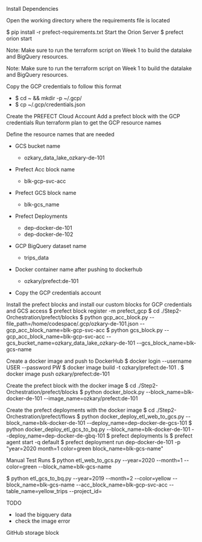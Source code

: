 Install Dependencies

Open the working directory where the requirements file is located

$ pip install -r prefect-requirements.txt
Start the Orion Server
$ prefect orion start

Note: Make sure to run the terraform script on Week 1 to build the datalake and BigQuery resources.

Note: Make sure to run the terraform script on Week 1 to build the datalake and BigQuery resources.

Copy the GCP credentials to follow this format
- $ cd ~ && mkdir -p ~/.gcp/
- $ cp <path to JSON file> ~/.gcp/credentials.json


Create the PREFECT Cloud Account
Add a prefect block with the GCP credentials
Run terraform plan to get the GCP resource names

Define the resource names that are needed
- GCS bucket name
    - ozkary_data_lake_ozkary-de-101
- Prefect Acc block name
    - blk-gcp-svc-acc
- Prefect GCS block name
    - blk-gcs_name
- Prefect Deployments
    - dep-docker-de-101
    - dep-docker-de-102

- GCP BigQuery dataset name
    - trips_data
- Docker container name after pushing to dockerhub
    - ozkary/prefect:de-101

- Copy the GCP credentials account

Install the prefect blocks and install our custom blocks for GCP credentials and GCS access
$ prefect block register -m prefect_gcp
$ cd ./Step2-Orchestration/prefect/blocks
$ python gcp_acc_block.py --file_path=/home/codespace/.gcp/ozkary-de-101.json --gcp_acc_block_name=blk-gcp-svc-acc
$ python gcs_block.py --gcp_acc_block_name=blk-gcp-svc-acc --gcs_bucket_name=ozkary_data_lake_ozkary-de-101 --gcs_block_name=blk-gcs-name

Create a docker image and push to DockerHub
$ docker login --username USER --password PW
$ docker image build -t ozkary/prefect:de-101 .
$ docker image push ozkary/prefect:de-101

Create the prefect block with the docker image
$ cd ./Step2-Orchestration/prefect/blocks
$ python docker_block.py --block_name=blk-docker-de-101 --image_name=ozkary/prefect:de-101

Create the prefect deployments with the docker image
$ cd ./Step2-Orchestration/prefect/flows
$ python docker_deploy_etl_web_to_gcs.py --block_name=blk-docker-de-101 --deploy_name=dep-docker-de-gcs-101
$ python docker_deploy_etl_gcs_to_bq.py --block_name=blk-docker-de-101 --deploy_name=dep-docker-de-gbq-101
$ prefect deployments ls
$ prefect agent start -q default
$ prefect deployment run dep-docker-de-101 -p "year=2020 month=1 color=green block_name=blk-gcs-name"

Manual Test Runs
$ python etl_web_to_gcs.py --year=2020 --month=1 --color=green --block_name=blk-gcs-name

$ python etl_gcs_to_bq.py --year=2019 --month=2 --color=yellow --block_name=blk-gcs-name --acc_block_name=blk-gcp-svc-acc --table_name=yellow_trips --project_id=

TODO 
- load the bigquery data
- check the image error

GitHub storage block